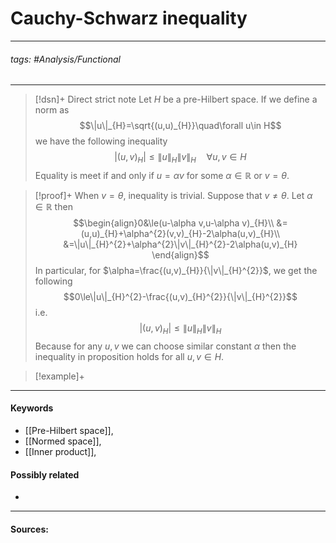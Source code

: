 # Cauchy-Schwarz inequality
***
###### tags: #Analysis/Functional 
***
>[!dsn]+ Direct strict note
>Let $H$ be a pre-Hilbert space. If we define a norm as
>$$\|u\|_{H}=\sqrt{(u,u)_{H}}\quad\forall u\in H$$
>we have the following inequality
>$$|(u,v)_{H}|\le\|u\|_{H}\|v\|_{H}\quad\forall u,v\in H$$
>Equality is meet if and only if $u=\alpha v$ for some $\alpha\in\mathbb{R}$ or $v=\theta$.

>[!proof]+
>When $v=\theta$, inequality is trivial. Suppose that $v\ne\theta$. Let $\alpha\in\mathbb{R}$ then
>$$\begin{align}0&\le(u-\alpha v,u-\alpha v)_{H}\\ &=(u,u)_{H}+\alpha^{2}(v,v)_{H}-2\alpha(u,v)_{H}\\ &=\|u\|_{H}^{2}+\alpha^{2}\|v\|_{H}^{2}-2\alpha(u,v)_{H} \end{align}$$
>In particular, for $\alpha=\frac{(u,v)_{H}}{\|v\|_{H}^{2}}$, we get the following
>$$0\le\|u\|_{H}^{2}-\frac{(u,v)_{H}^{2}}{\|v\|_{H}^{2}}$$
>i.e.
>$$|(u,v)_{H}|\le\|u\|_{H}\|v\|_{H}$$
>Because for any $u,v$ we can choose similar constant $\alpha$ then the inequality in proposition holds for all $u,v\in H$. 

>[!example]+ 
>
***
#### Keywords
- [[Pre-Hilbert space]],
- [[Normed space]],
- [[Inner product]],
#### Possibly related
- 
***
#### Sources: